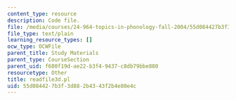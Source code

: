 ```yaml
---
content_type: resource
description: Code file.
file: /media/courses/24-964-topics-in-phonology-fall-2004/55d084427b3f3d882b4343f2b4e80e4c_readfile3d.pl
file_type: text/plain
learning_resource_types: []
ocw_type: OCWFile
parent_title: Study Materials
parent_type: CourseSection
parent_uid: f600f19d-ae22-b3f4-9437-c8db79bbe880
resourcetype: Other
title: readfile3d.pl
uid: 55d08442-7b3f-3d88-2b43-43f2b4e80e4c
---
```

